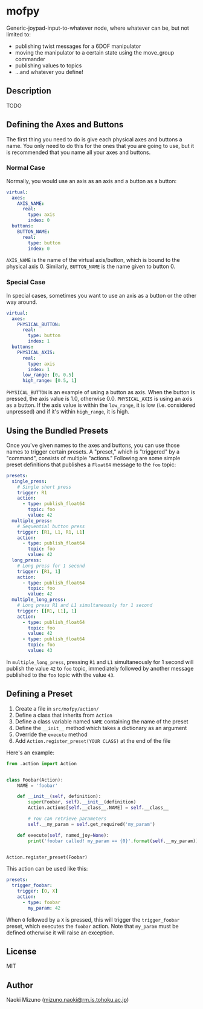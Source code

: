 # mofpy

Generic-joypad-input-to-whatever node, where whatever can be, but not limited
to:

- publishing twist messages for a 6DOF manipulator
- moving the manipulator to a certain state using the move_group commander
- publishing values to topics
- ...and whatever you define!


## Description

TODO


## Defining the Axes and Buttons

The first thing you need to do is give each physical axes and buttons a name.
You only need to do this for the ones that you are going to use, but it is
recommended that you name all your axes and buttons.

### Normal Case

Normally, you would use an axis as an axis and a button as a button:

```yaml
virtual:
  axes:
    AXIS_NAME:
      real:
        type: axis
        index: 0
  buttons:
    BUTTON_NAME:
      real:
        type: button
        index: 0
```

`AXIS_NAME` is the name of the virtual axis/button, which is bound to the
physical axis 0. Similarly, `BUTTON_NAME` is the name given to button 0.

### Special Case

In special cases, sometimes you want to use an axis as a button or the other
way around.

```yaml
virtual:
  axes:
    PHYSICAL_BUTTON:
      real:
        type: button
        index: 1
  buttons:
    PHYSICAL_AXIS:
      real:
        type: axis
        index: 1
      low_range: [0, 0.5]
      high_range: [0.5, 1]
```

`PHYSICAL_BUTTON` is an example of using a button as axis. When the button is
pressed, the axis value is 1.0, otherwise 0.0. `PHYSICAL_AXIS` is using an
axis as a button. If the axis value is within the `low_range`, it is low (i.e.
considered unpressed) and if it's within `high_range`, it is high.


## Using the Bundled Presets

Once you've given names to the axes and buttons, you can use those names to
trigger certain presets. A "preset," which is "triggered" by a "command",
consists of multiple "actions." Following are some simple preset definitions
that publishes a `Float64` message to the `foo` topic:

```yaml
presets:
  single_press:
    # Single short press
    trigger: R1
    action:
      - type: publish_float64
        topic: foo
        value: 42
  multiple_press:
    # Sequential button press
    trigger: [R1, L1, R1, L1]
    action:
      - type: publish_float64
        topic: foo
        value: 42
  long_press:
    # Long press for 1 second
    trigger: [R1, 1]
    action:
      - type: publish_float64
        topic: foo
        value: 42
  multiple_long_press:
    # Long press R1 and L1 simultaneously for 1 second
    trigger: [[R1, L1], 1]
    action:
      - type: publish_float64
        topic: foo
        value: 42
      - type: publish_float64
        topic: foo
        value: 43
```

In `multiple_long_press`, pressing `R1` and `L1` simultaneously for  1 second
will publish the value `42` to `foo` topic, immediately followed by another
message published to the `foo` topic with the value `43`.


## Defining a Preset

1. Create a file in `src/mofpy/action/`
2. Define a class that inherits from `Action`
3. Define a class variable named `NAME` containing the name of the preset
4. Define the `__init__` method which takes a dictionary as an argument
5. Override the `execute` method
6. Add `Action.register_preset(YOUR CLASS)` at the end of the file

Here's an example:

```python
from .action import Action


class Foobar(Action):
    NAME = 'foobar'

    def __init__(self, definition):
        super(Foobar, self).__init__(definition)
        Action.actions[self.__class__.NAME] = self.__class__

        # You can retrieve parameters
        self.__my_param = self.get_required('my_param')

    def execute(self, named_joy=None):
        print('foobar called! my_param == {0}'.format(self.__my_param))


Action.register_preset(Foobar)
```

This action can be used like this:

```yaml
presets:
  trigger_foobar:
    trigger: [O, X]
    action:
      - type: foobar
        my_param: 42
```

When `O` followed by a `X` is pressed, this will trigger the `trigger_foobar`
preset, which executes the `foobar` action. Note that `my_param` must be
defined otherwise it will raise an exception.


## License

MIT


## Author

Naoki Mizuno (mizuno.naoki@rm.is.tohoku.ac.jp)
